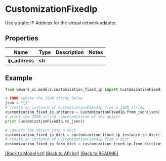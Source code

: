 # CustomizationFixedIp

Use a static IP Address for the virtual network adapter. 

## Properties
Name | Type | Description | Notes
------------ | ------------- | ------------- | -------------
**ip_address** | **str** |  | 

## Example

```python
from vmware_vi.models.customization_fixed_ip import CustomizationFixedIp

# TODO update the JSON string below
json = "{}"
# create an instance of CustomizationFixedIp from a JSON string
customization_fixed_ip_instance = CustomizationFixedIp.from_json(json)
# print the JSON string representation of the object
print CustomizationFixedIp.to_json()

# convert the object into a dict
customization_fixed_ip_dict = customization_fixed_ip_instance.to_dict()
# create an instance of CustomizationFixedIp from a dict
customization_fixed_ip_form_dict = customization_fixed_ip.from_dict(customization_fixed_ip_dict)
```
[[Back to Model list]](../README.md#documentation-for-models) [[Back to API list]](../README.md#documentation-for-api-endpoints) [[Back to README]](../README.md)



